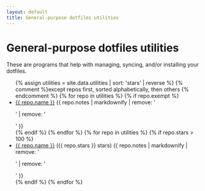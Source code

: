 ```yaml
---
layout: default
title: General-purpose dotfiles utilities
---
```


# General-purpose dotfiles utilities

These are programs that help with managing, syncing, and/or installing your
dotfiles.

<ul>
{% assign utilities = site.data.utilities | sort: 'stars' | reverse %}
{% comment %}except repos first, sorted alphabetically, then others {% endcomment %}
{% for repo in utilities %}
{% if repo.exempt %}
    <li><a href="{{ repo.url }}">{{ repo.name }}</a> {{ repo.notes | markdownify | remove: '<p>' | remove: '</p>' }}</li>
{% endif %}
{% endfor %}
{% for repo in utilities %}
{% if repo.stars > 100 %}
<li><a href="{{ repo.website | default: repo.url }}">{{ repo.name }}</a> ({{ repo.stars }} stars) {{ repo.notes | markdownify | remove: '<p>' | remove: '</p>' }}</li>
{% endif %}
{% endfor %}
</ul>
